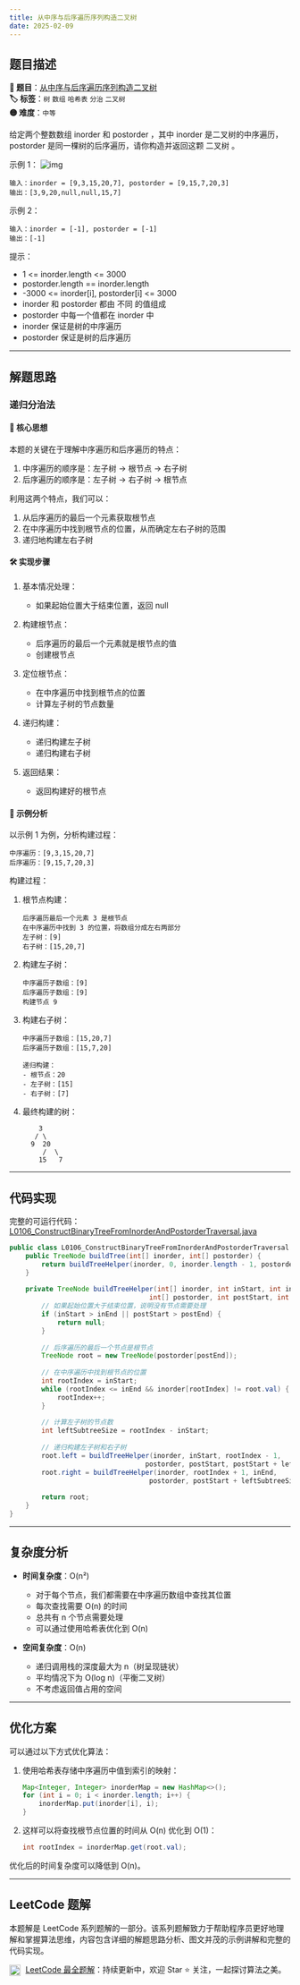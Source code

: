 ```yaml
---
title: 从中序与后序遍历序列构造二叉树
date: 2025-02-09
---
```


## 题目描述

**🔗 题目**：[从中序与后序遍历序列构造二叉树](https://leetcode.cn/problems/construct-binary-tree-from-inorder-and-postorder-traversal/)  
**🏷️ 标签**：`树` `数组` `哈希表` `分治` `二叉树`  
**🟡 难度**：`中等`  

给定两个整数数组 inorder 和 postorder ，其中 inorder 是二叉树的中序遍历， postorder 是同一棵树的后序遍历，请你构造并返回这颗 二叉树 。

示例 1：
![img](https://assets.leetcode.com/uploads/2021/02/19/tree.jpg)
```
输入：inorder = [9,3,15,20,7], postorder = [9,15,7,20,3]
输出：[3,9,20,null,null,15,7]
```

示例 2：
```
输入：inorder = [-1], postorder = [-1]
输出：[-1]
```

提示：
- 1 <= inorder.length <= 3000
- postorder.length == inorder.length
- -3000 <= inorder[i], postorder[i] <= 3000
- inorder 和 postorder 都由 不同 的值组成
- postorder 中每一个值都在 inorder 中
- inorder 保证是树的中序遍历
- postorder 保证是树的后序遍历

---

## 解题思路
### 递归分治法

#### 📝 核心思想
本题的关键在于理解中序遍历和后序遍历的特点：
1. 中序遍历的顺序是：左子树 -> 根节点 -> 右子树
2. 后序遍历的顺序是：左子树 -> 右子树 -> 根节点

利用这两个特点，我们可以：
1. 从后序遍历的最后一个元素获取根节点
2. 在中序遍历中找到根节点的位置，从而确定左右子树的范围
3. 递归地构建左右子树

#### 🛠️ 实现步骤
1. 基本情况处理：
   - 如果起始位置大于结束位置，返回 null

2. 构建根节点：
   - 后序遍历的最后一个元素就是根节点的值
   - 创建根节点

3. 定位根节点：
   - 在中序遍历中找到根节点的位置
   - 计算左子树的节点数量

4. 递归构建：
   - 递归构建左子树
   - 递归构建右子树

5. 返回结果：
   - 返回构建好的根节点

#### 🧩 示例分析
以示例 1 为例，分析构建过程：
```
中序遍历：[9,3,15,20,7]
后序遍历：[9,15,7,20,3]
```

构建过程：

1. 根节点构建：
   ```
   后序遍历最后一个元素 3 是根节点
   在中序遍历中找到 3 的位置，将数组分成左右两部分
   左子树：[9]
   右子树：[15,20,7]
   ```

2. 构建左子树：
   ```
   中序遍历子数组：[9]
   后序遍历子数组：[9]
   构建节点 9
   ```

3. 构建右子树：
   ```
   中序遍历子数组：[15,20,7]
   后序遍历子数组：[15,7,20]
   
   递归构建：
   - 根节点：20
   - 左子树：[15]
   - 右子树：[7]
   ```

4. 最终构建的树：
   ```
       3
      / \
     9  20
        /  \
       15   7
   ```

---

## 代码实现

完整的可运行代码：[L0106_ConstructBinaryTreeFromInorderAndPostorderTraversal.java](../src/main/java/L0106_ConstructBinaryTreeFromInorderAndPostorderTraversal.java)

```java
public class L0106_ConstructBinaryTreeFromInorderAndPostorderTraversal {
    public TreeNode buildTree(int[] inorder, int[] postorder) {
        return buildTreeHelper(inorder, 0, inorder.length - 1, postorder, 0, postorder.length - 1);
    }
    
    private TreeNode buildTreeHelper(int[] inorder, int inStart, int inEnd,
                                   int[] postorder, int postStart, int postEnd) {
        // 如果起始位置大于结束位置，说明没有节点需要处理
        if (inStart > inEnd || postStart > postEnd) {
            return null;
        }
        
        // 后序遍历的最后一个节点是根节点
        TreeNode root = new TreeNode(postorder[postEnd]);
        
        // 在中序遍历中找到根节点的位置
        int rootIndex = inStart;
        while (rootIndex <= inEnd && inorder[rootIndex] != root.val) {
            rootIndex++;
        }
        
        // 计算左子树的节点数
        int leftSubtreeSize = rootIndex - inStart;
        
        // 递归构建左子树和右子树
        root.left = buildTreeHelper(inorder, inStart, rootIndex - 1,
                                  postorder, postStart, postStart + leftSubtreeSize - 1);
        root.right = buildTreeHelper(inorder, rootIndex + 1, inEnd,
                                   postorder, postStart + leftSubtreeSize, postEnd - 1);
        
        return root;
    }
}
```

---

## 复杂度分析

- **时间复杂度**：O(n²)
  - 对于每个节点，我们都需要在中序遍历数组中查找其位置
  - 每次查找需要 O(n) 的时间
  - 总共有 n 个节点需要处理
  - 可以通过使用哈希表优化到 O(n)

- **空间复杂度**：O(n)
  - 递归调用栈的深度最大为 n（树呈现链状）
  - 平均情况下为 O(log n)（平衡二叉树）
  - 不考虑返回值占用的空间

---

## 优化方案

可以通过以下方式优化算法：

1. 使用哈希表存储中序遍历中值到索引的映射：
   ```java
   Map<Integer, Integer> inorderMap = new HashMap<>();
   for (int i = 0; i < inorder.length; i++) {
       inorderMap.put(inorder[i], i);
   }
   ```

2. 这样可以将查找根节点位置的时间从 O(n) 优化到 O(1)：
   ```java
   int rootIndex = inorderMap.get(root.val);
   ```

优化后的时间复杂度可以降低到 O(n)。

---

## LeetCode 题解

本题解是 LeetCode 系列题解的一部分。该系列题解致力于帮助程序员更好地理解和掌握算法思维，内容包含详细的解题思路分析、图文并茂的示例讲解和完整的代码实现。

<img src="https://github.githubassets.com/images/modules/logos_page/GitHub-Mark.png" alt="GitHub" width="20" style="vertical-align: middle; margin-right: 5px"> [LeetCode 最全题解](https://github.com/LjyYano/LeetCode)：持续更新中，欢迎 Star ⭐️ 关注，一起探讨算法之美。 